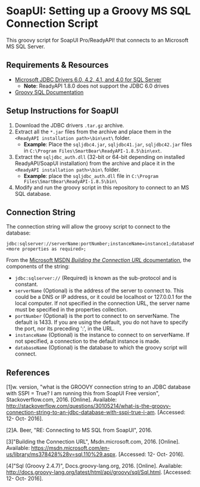 # SoapUI: Setting up a Groovy MS SQL Connection Script

This groovy script for SoapUI Pro/ReadyAPI! that connects to an Microsoft MS SQL Server.

## Requirements & Resources

* [Microsoft JDBC Drivers 6.0, 4.2, 4.1, and 4.0 for SQL Server](https://www.microsoft.com/en-ca/download/details.aspx?id=11774)
  * **Note**: ReadyAPI 1.8.0 does not support the JDBC 6.0 drives
* [Groovy SQL Documentation](http://docs.groovy-lang.org/latest/html/api/groovy/sql/Sql.html)

## Setup Instructions for SoapUI

1. Download the JDBC drivers `.tar.gz` archive.
2. Extract all the `*.jar` files from the archive and place them in the `<ReadyAPI installation path>\bin\ext\` folder.
   *  **Example**: Place the `sqljdbc4.jar`, `sqljdbc41.jar`, `sqljdbc42.jar` files in `C:\Program Files\SmartBear\ReadyAPI-1.8.5\bin\ext`.
3. Extract the `sqljdbc_auth.dll` (32-bit or 64-bit depending on installed ReadyAPI/SoapUI installation) from the archive and place it in the `<ReadyAPI installation path>\bin\` folder.
   * **Example**: place the `sqljdbc_auth.dll` file in `C:\Program Files\SmartBear\ReadyAPI-1.8.5\bin\`
4. Modify and run the groovy script in this repository to connect to an MS SQL database.

## Connection String

The connection string will allow the groovy script to connect to the database:

    jdbc:sqlserver://serverName:portNumber;instanceName=instance1;databaseName=dbName;integratedSecurity=true;<more properties as required>;

From the [Microsoft MSDN *Building the Connection URL* dcoumentation](https://msdn.microsoft.com/en-us/library/ms378428%28v=sql.110%29.aspx), the components of the string:
* `jdbc:sqlserver://` (Required) is known as the sub-protocol and is constant.
* `serverName` (Optional) is the address of the server to connect to. This could be a DNS or IP address, or it could be localhost or 127.0.0.1 for the local computer. If not specified in the connection URL, the server name must be specified in the properties collection.
* `portNumber` (Optional) is the port to connect to on serverName. The default is 1433. If you are using the default, you do not have to specify the port, nor its preceding ':', in the URL.
* `instanceName` (Optional) is the instance to connect to on serverName. If not specified, a connection to the default instance is made.
* `databaseName` (Optional) is the database to which the groovy script will connect.


## References

[1]w. version, "what is the GROOVY connection string to an JDBC database with SSPI = True? I am running this from SoapUI Free version", Stackoverflow.com, 2016. [Online]. Available: http://stackoverflow.com/questions/30105214/what-is-the-groovy-connection-string-to-an-jdbc-database-with-sspi-true-i-am. [Accessed: 12- Oct- 2016].

[2]A. Beer, "RE: Connecting to MS SQL from SoapUI", 2016.

[3]"Building the Connection URL", Msdn.microsoft.com, 2016. [Online]. Available: https://msdn.microsoft.com/en-us/library/ms378428%28v=sql.110%29.aspx. [Accessed: 12- Oct- 2016].

[4]"Sql (Groovy 2.4.7)", Docs.groovy-lang.org, 2016. [Online]. Available: http://docs.groovy-lang.org/latest/html/api/groovy/sql/Sql.html. [Accessed: 12- Oct- 2016].
